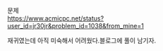 문제  
https://www.acmicpc.net/status?user_id=jr30jr&problem_id=1038&from_mine=1

재귀였는데 아직 미숙해서 어려웠다.블로그에 풀이 남기자.
